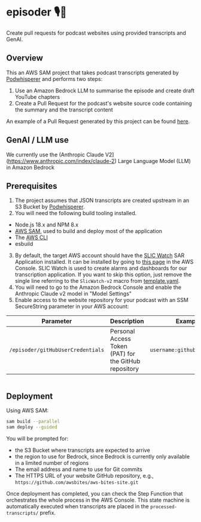 # episoder 🎙️🧠
Create pull requests for podcast websites using provided transcripts and GenAI.

## Overview
This an AWS SAM project that takes podcast transcripts generated by [Podwhisperer](https://github.com/fourTheorem/podwhisperer) and performs two steps:

1. Use an Amazon Bedrock LLM to summarise the episode and create draft YouTube chapters
2. Create a Pull Request for the podcast's website source code containing the summary and the transcript content

An example of a Pull Request generated by this project can be found [here](https://github.com/awsbites/aws-bites-site/pull/143).

## GenAI / LLM use
We currently use the (Anthropic Claude V2](https://www.anthropic.com/index/claude-2) Large Language Model (LLM) in Amazon Bedrock

## Prerequisites
1. The project assumes that JSON transcripts are created upstream in an S3 Bucket by [Podwhisperer](https://github.com/fourTheorem/podwhisperer).
2. You will need the following build tooling installed.
  - Node.js 18.x and NPM 8.x
  - [AWS SAM](https://aws.amazon.com/serverless/sam/), used to build and deploy most of the application
  - The [AWS CLI](https://docs.aws.amazon.com/cli/latest/userguide/getting-started-install.html)
  - esbuild
3. By default, the target AWS account should have the [SLIC Watch](https://github.com/fourTheorem/slic-watch) SAR Application installed. It can be installed by going to [this page](https://serverlessrepo.aws.amazon.com/applications/eu-west-1/949339270388/slic-watch-app) in the AWS Console. SLIC Watch is used to create alarms and dashboards for our transcription application. If you want to skip this option, just remove the single line referring to the `SlicWatch-v2` macro from [template.yaml](./template.yaml).
4. You will need to go to the Amazon Bedrock Console and enable the Anthropic Claude v2 model in "Model Settings"
5. Enable access to the website repository for your podcast with an SSM SecureString parameter in your AWS account:

|Parameter |Description |Example Value | 
|-- |-- |-- |
|`/episoder/gitHubUserCredentials` | Personal Access Token (PAT) for the GitHub repository | `username:github_pat_123AB...xyz` |
```

```

 
## Deployment

Using AWS SAM:
```bash
sam build --parallel
sam deploy --guided
```

You will be prompted for:
 - the S3 Bucket where transcripts are expected to arrive
 - the region to use for Bedrock, since Bedrock is currently only available in a limited number of regions
 - The email address and name to use for Git commits
 - The HTTPS URL of your website GitHub repository, e.g., `https://github.com/awsbites/aws-bites-site.git`

Once deployment has completed, you can check the Step Function that orchestrates the whole process in the AWS Console. This state machine is automatically executed when transcripts are placed in the `processed-transcripts/` prefix.
